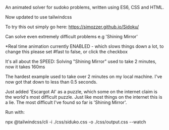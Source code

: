 An animated solver for sudoko problems, written using ES6, CSS and HTML.

Now updated to use tailwindcss

To try this out simply go here: https://simozzer.github.io/Sidoku/

Can solve even extremely difficult problems e.g 'Shining Mirror' 

*Real time animation currently ENABLED - which slows things down a lot, to change this please set #fast to false, or click the checkbox


It's all about the SPEED: Solving "Shining Mirror" used to take 2 minutes, now it takes 160ms

The hardest example used to take over 2 minutes on my local machine. I've now got that down to less than 0.5 seconds.


Just added 'Escargot AI' as a puzzle, which some on the internet claim is the world's most difficult puzzle. Just like most things on the internet this is a lie.  The most difficult I've found so far is 'Shining Mirror'.

Run with: 

npx @tailwindcss/cli -i ./css/siduko.css -o ./css/output.css --watch
